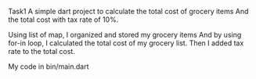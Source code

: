 Task1
A simple dart project to calculate the total cost of grocery items 
And the total cost with tax rate of 10%.

Using list of map, I organized and stored my grocery items
And by using for-in loop, I calculated the total cost of my grocery list.
Then I added tax rate to the total cost.

My code in bin/main.dart
